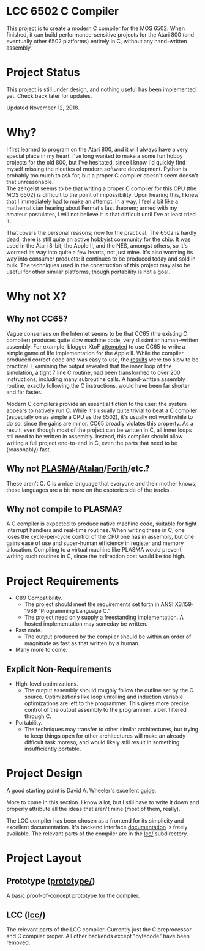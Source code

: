 # LCC 6502 C Compiler
This project is to create a modern C compiler for the MOS 6502. When finished,
it can build performance-sensitive projects for the Atari 800 (and eventually
other 6502 platforms) entirely in C, without any hand-written assembly.

# Project Status
This project is still under design, and nothing useful has been implemented
yet. Check back later for updates.

Updated November 12, 2018.

# Why?
I first learned to program on the Atari 800, and it will always have a very
special place in my heart. I've long wanted to make a some fun hobby projects
for the old 800, but I've hesitated, since I know I'd quickly find myself
missing the niceties of modern software development. Python is probably too
much to ask for, but a proper C compiler doesn't seem doesn't that
unreasonable.  
The zeitgeist seems to be that writing a proper C compiler for this CPU (the
MOS 6502) is difficult to the point of impossibility. Upon hearing this, I knew
that I immediately had to make an attempt. In a way, I feel a bit like a
mathematician hearing about Fermat's last theorem; armed with my amateur
postulates, I will not believe it is that difficult until I've at least tried
it.

That covers the personal reasons; now for the practical. The 6502 is hardly
dead; there is still quite an active hobbyist community for the chip. It was
used in the Atari 8-bit, the Apple II, and the NES, amongst others, so it's
wormed its way into quite a few hearts, not just mine. It's also worming its
way into consumer products: it continues to be produced today and sold in bulk.
The techniques used in the construction of this project may also be useful for
other similar platforms, though portability is not a goal.

# Why not X?
## Why not CC65?
Vague consensus on the Internet seems to be that CC65 (the existing C compiler)
produces quite slow machine code, very dissimilar human-written assembly.  For
example, blogger XtoF [attempted](https://www.xtof.info/blog/?p=714) to use
CC65 to write a simple game of life implementation for the Apple II. While the
compiler produced correct code and was easy to use, the
[results](https://youtu.be/1twMsK6wXgg) were too slow to be practical.
Examining the output revealed that the inner loop of the simulation, a tight 7
line C routine, had been transformed to over 200 instructions, including many
subroutine calls. A hand-written assembly routine, exactly following the C
instructions, would have been far shorter and far faster.

Modern C compilers provide an essential fiction to the user: the system appears
to natively run C. While it's usually quite trivial to beat a C compiler
(especially on as simple a CPU as the 6502), it's usually not worthwhile to do
so, since the gains are minor.  CC65 broadly violates this property. As a
result, even though most of the project can be written in C, all inner loops
stil need to be written in assembly.  Instead, this compiler should allow
writing a full project end-to-end in C, even the parts that need to be
(reasonably) fast.

## Why not [PLASMA](https://github.com/dschmenk/PLASMA)/[Atalan](http://atalan.kutululu.org/)/[Forth](https://en.wikipedia.org/wiki/Forth_(programming_language))/etc.?
These aren't C. C is a nice language that everyone and their mother knows;
these languages are a bit more on the esoteric side of the tracks.

## Why not compile to PLASMA?
A C compiler is expected to produce native machine code, suitable for tight
interrupt handlers and real-time routines.  When writing these in C, one loses
the cycle-per-cycle control of the CPU one has in assembly, but one gains ease
of use and super-human efficiency in register and memory allocation. Compiling
to a virtual machine like PLASMA would prevent writing such routines in C,
since the indirection cost would be too high.

# Project Requirements
- C89 Compatibility.
  - The project should meet the requirements set forth in ANSI X3.159-1989 "Programming Language C."
  - The project need only supply a freestanding implementation. A hosted implementation may someday be written.
- Fast code.
  - The output produced by the compiler should be within an order of magnitude as fast as that written by a human.
- Many more to come.

## Explicit Non-Requirements
- High-level optimizations.
  - The output assembly should roughly follow the outline set by the C source.
    Optimizations like loop unrolling and induction variable optimizations are
left to the programmer. This gives more precise control of the output assembly
to the programmer, albeit filtered through C.
- Portability.
  - The techniques may transfer to other similar architectures, but trying to
    keep things open for other architectures will make an already difficult
task moreso, and would likely still result in something insufficiently
portable.  

# Project Design
A good starting point is David A. Wheeler's excellent [guide](https://dwheeler.com/6502/).

More to come in this section. I know a lot, but I still have to write it down
and properly attribute all the ideas that aren't mine (most of them, really).

The LCC compiler has been chosen as a frontend for its simplicity and excellent
documentation. It's backend interface [documentation](http://storage.webhop.net/documents/interface4.pdf) is freely available.
The relevant parts of the compiler are in the [lcc/](lcc/) subdirectory.

# Project Layout
## Prototype ([prototype/](prototype/))
A basic proof-of-concept prototype for the compiler. 

## LCC ([lcc/](lcc/))
The relevant parts of the LCC compiler. Currently just the C preprocessor and C
compiler proper. All other backends except "bytecode" have been removed.
